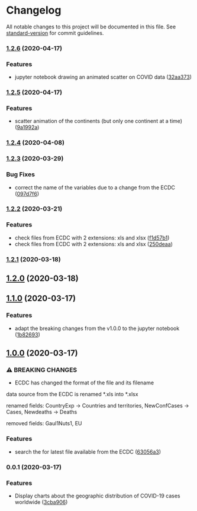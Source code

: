 # Changelog

All notable changes to this project will be documented in this file. See [standard-version](https://github.com/conventional-changelog/standard-version) for commit guidelines.

### [1.2.6](https://github.com/ALT-F1/covid-19/compare/v1.2.5...v1.2.6) (2020-04-17)


### Features

* jupyter notebook drawing an animated scatter on COVID data ([32aa373](https://github.com/ALT-F1/covid-19/commit/32aa3737e3504b62cc4c8723d4b36ed12daf8014))

### [1.2.5](https://github.com/ALT-F1/covid-19/compare/v1.2.4...v1.2.5) (2020-04-17)


### Features

* scatter animation of the continents (but only one continent at a time) ([9a1992a](https://github.com/ALT-F1/covid-19/commit/9a1992adc15986631aa23f2b3371ca4df85c9322))

### [1.2.4](https://github.com/ALT-F1/covid-19/compare/v1.2.3...v1.2.4) (2020-04-08)

### [1.2.3](https://github.com/ALT-F1/covid-19/compare/v1.2.2...v1.2.3) (2020-03-29)


### Bug Fixes

* correct the name of the variables due to a change from the ECDC ([097d7f6](https://github.com/ALT-F1/covid-19/commit/097d7f6a7356362939cda9bd6675ca5619d954e1))

### [1.2.2](https://github.com/ALT-F1/covid-19/compare/v1.2.1...v1.2.2) (2020-03-21)


### Features

* check files from ECDC with 2 extensions: xls and xlsx ([f1d57b1](https://github.com/ALT-F1/covid-19/commit/f1d57b11403757a15aa48281d5dad76dd386b061))
* check files from ECDC with 2 extensions: xls and xlsx ([250deaa](https://github.com/ALT-F1/covid-19/commit/250deaa7f2ac67294b9f3a37308209f64a44cbec))

### [1.2.1](https://github.com/ALT-F1/covid-19/compare/v1.2.0...v1.2.1) (2020-03-18)

## [1.2.0](https://github.com/ALT-F1/covid-19/compare/v1.1.0...v1.2.0) (2020-03-18)

## [1.1.0](https://github.com/ALT-F1/covid-19/compare/v1.0.0...v1.1.0) (2020-03-17)


### Features

* adapt the breaking changes from the v1.0.0 to the jupyter notebook ([1b82693](https://github.com/ALT-F1/covid-19/commit/1b826935174644c1463b8e201e32d30e240866eb))

## [1.0.0](https://github.com/ALT-F1/covid-19/compare/v0.0.1...v1.0.0) (2020-03-17)


### ⚠ BREAKING CHANGES

* ECDC has changed the format of the file and its filename

data source from the ECDC is renamed *.xls into *.xlsx

renamed fields: CountryExp -> Countries and territories, NewConfCases -> Cases, Newdeaths -> Deaths

removed fields: Gaul1Nuts1, EU

### Features

* search the for latest file available from the ECDC ([63056a3](https://github.com/ALT-F1/covid-19/commit/63056a3b367accffabf16a778cdea60a6cfe929f))

### 0.0.1 (2020-03-17)


### Features

* Display charts about the geographic distribution of COVID-19 cases worldwide ([3cba906](https://github.com/ALT-F1/covid-19/commit/3cba9069cdb8aa301939cbd3397bdb886eccbc8c))
